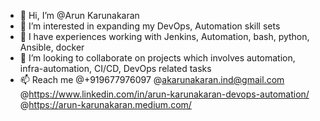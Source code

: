 - 👋 Hi, I’m @Arun Karunakaran
- 👀 I’m interested in expanding my DevOps, Automation skill sets
- 🌱 I have experiences working with Jenkins, Automation, bash, python, Ansible, docker
- 💞️ I’m looking to collaborate on projects which involves automation, infra-automation, CI/CD, DevOps related tasks
- 📫 Reach me @+919677976097 @akarunakaran.ind@gmail.com @https://www.linkedin.com/in/arun-karunakaran-devops-automation/ @https://arun-karunakaran.medium.com/

<!---
Arun-Karunakaran/Arun-Karunakaran is a ✨ special ✨ repository because its `README.md` (this file) appears on your GitHub profile.
You can click the Preview link to take a look at your changes.
--->
